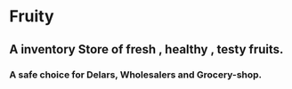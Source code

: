 # Fruity

## A inventory Store of fresh , healthy , testy fruits.

### A safe choice for Delars, Wholesalers and Grocery-shop.